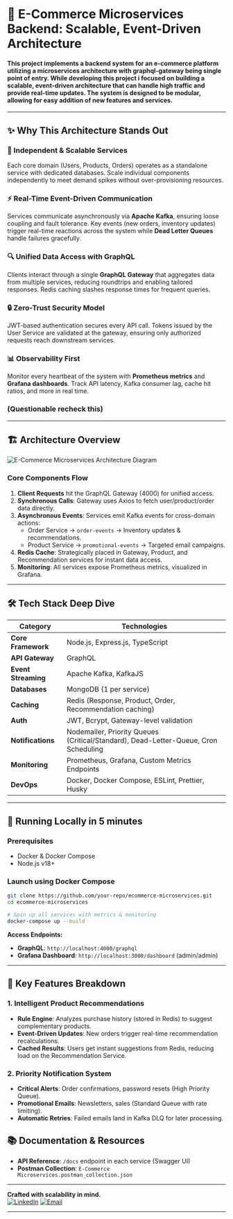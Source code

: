 # 🚀 E-Commerce Microservices Backend: Scalable, Event-Driven Architecture

#### This project implements a backend system for an e-commerce platform utilizing a microservices architecture with graphql-gateway being single point of entry. While developing this project i focused on building a scalable, event-driven architecture that can handle high traffic and provide real-time updates. The system is designed to be modular, allowing for easy addition of new features and services.

---

## ✨ Why This Architecture Stands Out

### 🧩 Independent & Scalable Services

Each core domain (Users, Products, Orders) operates as a standalone service with dedicated databases. Scale individual components independently to meet demand spikes without over-provisioning resources.

### ⚡ Real-Time Event-Driven Communication

Services communicate asynchronously via **Apache Kafka**, ensuring loose coupling and fault tolerance. Key events (new orders, inventory updates) trigger real-time reactions across the system while **Dead Letter Queues** handle failures gracefully.

### 🔍 Unified Data Access with GraphQL

Clients interact through a single **GraphQL Gateway** that aggregates data from multiple services, reducing roundtrips and enabling tailored responses. Redis caching slashes response times for frequent queries.

### 🔒 Zero-Trust Security Model

JWT-based authentication secures every API call. Tokens issued by the User Service are validated at the gateway, ensuring only authorized requests reach downstream services.

### 📊 Observability First

Monitor every heartbeat of the system with **Prometheus metrics** and **Grafana dashboards**. Track API latency, Kafka consumer lag, cache hit ratios, and more in real time.

### (Questionable recheck this)

---

## 🏗️ Architecture Overview

![E-Commerce Microservices Architecture Diagram](architecture-diagram-placeholder.png)

### Core Components Flow

1. **Client Requests** hit the GraphQL Gateway (4000) for unified access.
2. **Synchronous Calls**: Gateway uses Axios to fetch user/product/order data directly.
3. **Asynchronous Events**: Services emit Kafka events for cross-domain actions:
   - Order Service → `order-events` → Inventory updates & recommendations.
   - Product Service → `promotional-events` → Targeted email campaigns.
4. **Redis Cache**: Strategically placed in Gateway, Product, and Recommendation services for instant data access.
5. **Monitoring**: All services expose Prometheus metrics, visualized in Grafana.

---

## 🛠️ Tech Stack Deep Dive

| Category            | Technologies                                                                        |
| ------------------- | ----------------------------------------------------------------------------------- |
| **Core Framework**  | Node.js, Express.js, TypeScript                                                     |
| **API Gateway**     | GraphQL                                                                             |
| **Event Streaming** | Apache Kafka, KafkaJS                                                               |
| **Databases**       | MongoDB (1 per service)                                                             |
| **Caching**         | Redis (Response, Product, Order, Recommendation caching)                            |
| **Auth**            | JWT, Bcrypt, Gateway-level validation                                               |
| **Notifications**   | Nodemailer, Priority Queues (Critical/Standard), Dead-Letter-Queue, Cron Scheduling |
| **Monitoring**      | Prometheus, Grafana, Custom Metrics Endpoints                                       |
| **DevOps**          | Docker, Docker Compose, ESLint, Prettier, Husky                                     |

---

## 🚦 Running Locally in 5 minutes

### Prerequisites

- Docker & Docker Compose
- Node.js v18+

### Launch using Docker Compose

```bash
git clone https://github.com/your-repo/ecommerce-microservices.git
cd ecommerce-microservices

# Spin up all services with metrics & monitoring
docker-compose up --build
```

**Access Endpoints:**

- **GraphQL**: `http://localhost:4000/graphql`
- **Grafana Dashboard**: `http://localhost:3000/dashboard` (admin/admin)

---

## 🌟 Key Features Breakdown

### 1. Intelligent Product Recommendations

- **Rule Engine**: Analyzes purchase history (stored in Redis) to suggest complementary products.
- **Event-Driven Updates**: New orders trigger real-time recommendation recalculations.
- **Cached Results**: Users get instant suggestions from Redis, reducing load on the Recommendation Service.

### 2. Priority Notification System

- **Critical Alerts**: Order confirmations, password resets (High Priority Queue).
- **Promotional Emails**: Newsletters, sales (Standard Queue with rate limiting).
- **Automatic Retries**: Failed emails land in Kafka DLQ for later processing.

## 📚 Documentation & Resources

- **API Reference**: `/docs` endpoint in each service (Swagger UI)
- **Postman Collection**: `E-Commerce Microservices.postman_collection.json`

---

**Crafted with scalability in mind.**  
[![LinkedIn](https://img.shields.io/badge/Connect-%230077B5?logo=linkedin)](your-profile)
[![Email](https://img.shields.io/badge/Read%20Blog-FF5722?logo=medium)](your-blog)

---
